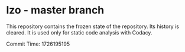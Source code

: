 # lzo - master branch

This repository contains the frozen state of the repository.
Its history is cleared. It is used only for static code
analysis with Codacy.

Commit Time: 1726195195